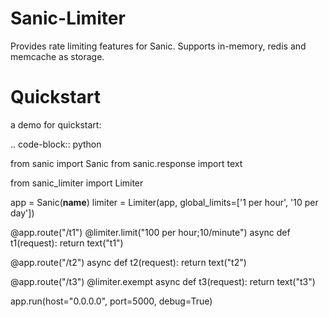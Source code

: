 # Sanic-Limiter
Provides rate limiting features for Sanic. Supports  in-memory, redis and memcache as storage.

Quickstart
===========
a demo for quickstart:

.. code-block:: python

from sanic import Sanic
from sanic.response import text

from sanic_limiter import Limiter

app = Sanic(__name__)
limiter = Limiter(app, global_limits=['1 per hour', '10 per day'])


@app.route("/t1")
@limiter.limit("100 per hour;10/minute")
async def t1(request):
    return text("t1")


@app.route("/t2")
async def t2(request):
    return text("t2")


@app.route("/t3")
@limiter.exempt
async def t3(request):
    return text("t3")

app.run(host="0.0.0.0", port=5000, debug=True)






